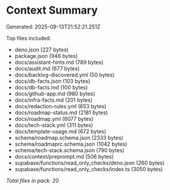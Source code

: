 # Context Summary

Generated: 2025-09-13T21:52:21.251Z

Top files included:

- deno.json (227 bytes)
- package.json (946 bytes)
- docs/assistant-hints.md (789 bytes)
- docs/audit.md (677 bytes)
- docs/backlog-discovered.yml (50 bytes)
- docs/db-facts.json (103 bytes)
- docs/db-facts.md (100 bytes)
- docs/github-app.md (980 bytes)
- docs/infra-facts.md (201 bytes)
- docs/redaction-rules.yml (653 bytes)
- docs/roadmap-status.md (2181 bytes)
- docs/roadmap.yml (6077 bytes)
- docs/tech-stack.yml (311 bytes)
- docs/template-usage.md (672 bytes)
- schema/roadmap.schema.json (2333 bytes)
- schema/roadmaprc.schema.json (1042 bytes)
- schema/tech-stack.schema.json (790 bytes)
- docs/context/preprompt.md (506 bytes)
- supabase/functions/read_only_checks/deno.json (260 bytes)
- supabase/functions/read_only_checks/index.ts (3050 bytes)

_Total files in pack: 20_
